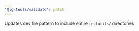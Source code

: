 ```yaml
---
'@lg-tools/validate': patch
---
```


Updates dev file pattern to include entire `testutils/` directories
